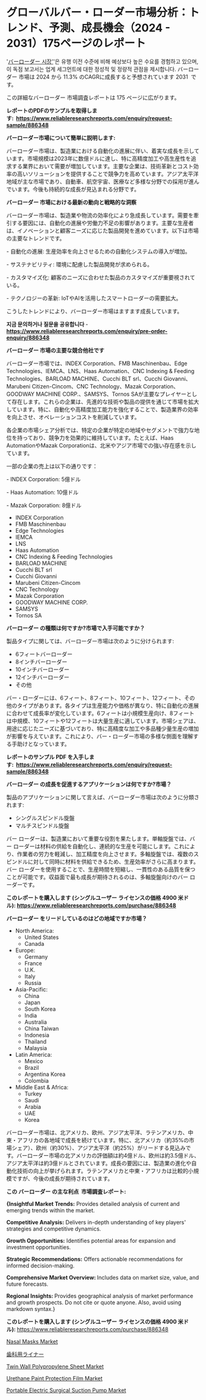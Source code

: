 <p><h1>グローバルバー・ローダー市場分析：トレンド、予測、成長機会（2024 - 2031）175ページのレポート</h1></p><p>'<a href="https://www.reliableresearchreports.com/bar-loaders-r886348?utm_campaign=107&utm_medium=36&utm_source=Github&utm_content=ia&utm_term=11112024&utm_id=bar-loaders">バーローダー 시장'</a>'은 유행 이전 수준에 비해 예상보다 높은 수요를 경험하고 있으며, 이 독점 보고서는 업계 세그먼트에 대한 정성적 및 정량적 관점을 제시합니다. バーローダー 市場は 2024 から 11.3% のCAGRに成長すると予想されています 2031&nbsp; です。</p>
<p>この詳細なバーローダー 市場調査レポートは 175 ページに広がります。</p>
<p><strong>レポートのPDFのサンプルを取得します</strong><strong>:&nbsp;&nbsp;<a href="https://www.reliableresearchreports.com/enquiry/request-sample/886348?utm_campaign=107&utm_medium=36&utm_source=Github&utm_content=ia&utm_term=11112024&utm_id=bar-loaders">https://www.reliableresearchreports.com/enquiry/request-sample/886348</a></strong></p>
<p><strong>バーローダー市場について簡単に説明します:</strong></p>
<p><p>バーローダー市場は、製造業における自動化の進展に伴い、着実な成長を示しています。市場規模は2023年に数億ドルに達し、特に高精度加工や高生産性を追求する業界において需要が増加しています。主要な企業は、技術革新とコスト効率の高いソリューションを提供することで競争力を高めています。アジア太平洋地域が主な市場であり、自動車、航空宇宙、医療など多様な分野での採用が進んでいます。今後も持続的な成長が見込まれる分野です。</p></p>
<p><strong>バーローダー 市場における最新の動向と戦略的な洞察</strong></p>
<p><p>バーローダー市場は、製造業や物流の効率化により急成長しています。需要を牽引する要因には、自動化の進展や労働力不足の影響があります。主要な生産者は、イノベーションと顧客ニーズに応じた製品開発を進めています。以下は市場の主要なトレンドです。</p><p>- 自動化の進展: 生産効率を向上させるための自動化システムの導入が増加。</p><p>- サステナビリティ: 環境に配慮した製品開発が求められる。</p><p>- カスタマイズ化: 顧客のニーズに合わせた製品のカスタマイズが重要視されている。</p><p>- テクノロジーの革新: IoTやAIを活用したスマートローダーの需要拡大。 </p><p>こうしたトレンドにより、バーローダー市場はますます成長しています。</p></p>
<p><strong>지금 문의하거나 질문을 공유합니다</strong><strong>&nbsp;</strong>-<strong><a href="https://www.reliableresearchreports.com/enquiry/pre-order-enquiry/886348?utm_campaign=107&utm_medium=36&utm_source=Github&utm_content=ia&utm_term=11112024&utm_id=bar-loaders">https://www.reliableresearchreports.com/enquiry/pre-order-enquiry/886348</a></strong></p>
<p><strong>バーローダー 市場の主要な競合他社です</strong></p>
<p><p>バーローダー市場では、INDEX Corporation、FMB Maschinenbau、Edge Technologies、IEMCA、LNS、Haas Automation、CNC Indexing & Feeding Technologies、BARLOAD MACHINE、Cucchi BLT srl、Cucchi Giovanni、Marubeni Citizen-Cincom、CNC Technology、Mazak Corporation、GOODWAY MACHINE CORP.、SAMSYS、Tornos SAが主要なプレイヤーとして存在します。これらの企業は、先進的な技術や製品の提供を通じて市場を拡大しています。特に、自動化や高精度加工能力を強化することで、製造業界の効率を向上させ、オペレーションコストを削減しています。</p><p>各企業の市場シェア分析では、特定の企業が特定の地域やセグメントで強力な地位を持っており、競争力を効果的に維持しています。たとえば、Haas AutomationやMazak Corporationは、北米やアジア市場での強い存在感を示しています。</p><p>一部の企業の売上は以下の通りです：</p><p>- INDEX Corporation: 5億ドル</p><p>- Haas Automation: 10億ドル</p><p>- Mazak Corporation: 8億ドル</p></p>
<p><ul><li>INDEX Corporation</li><li>FMB Maschinenbau</li><li>Edge Technologies</li><li>IEMCA</li><li>LNS</li><li>Haas Automation</li><li>CNC Indexing & Feeding Technologies</li><li>BARLOAD MACHINE</li><li>Cucchi BLT srl</li><li>Cucchi Giovanni</li><li>Marubeni Citizen-Cincom</li><li>CNC Technology</li><li>Mazak Corporation</li><li>GOODWAY MACHINE CORP.</li><li>SAMSYS</li><li>Tornos SA</li></ul></p>
<p><strong>バーローダー の種類は何ですか?市場で入手可能ですか？</strong></p>
<p>製品タイプに関しては、バーローダー市場は次のように分けられます:</p>
<p><ul><li>6フィートバーローダー</li><li>8インチバーローダー</li><li>10インチバーローダー</li><li>12インチバーローダー</li><li>その他</li></ul></p>
<p><p>バー・ローダーには、6フィート、8フィート、10フィート、12フィート、その他のタイプがあります。各タイプは生産能力や価格が異なり、特に自動化の進展に合わせて成長率が変化しています。6フィートは小規模生産向け、8フィートは中規模、10フィートや12フィートは大量生産に適しています。市場シェアは、用途に応じたニーズに基づいており、特に高精度な加工や多品種少量生産の増加が影響を与えています。これにより、バー・ローダー市場の多様な側面を理解する手助けとなっています。</p></p>
<p><strong>レポートのサンプル PDF を入手します:&nbsp;</strong><strong>&nbsp;<a href="https://www.reliableresearchreports.com/enquiry/request-sample/886348?utm_campaign=107&utm_medium=36&utm_source=Github&utm_content=ia&utm_term=11112024&utm_id=bar-loaders">https://www.reliableresearchreports.com/enquiry/request-sample/886348</a></strong></p>
<p><strong>バーローダー の成長を促進するアプリケーションは何ですか?市場？</strong></p>
<p>製品のアプリケーションに関して言えば、バーローダー市場は次のように分類されます:</p>
<p><ul><li>シングルスピンドル旋盤</li><li>マルチスピンドル旋盤</li></ul></p>
<p><p>バー ローダーは、製造業において重要な役割を果たします。単軸旋盤では、バー ローダーは材料の供給を自動化し、連続的な生産を可能にします。これにより、作業者の労力を軽減し、加工精度を向上させます。多軸旋盤では、複数のスピンドルに対して同時に材料を供給できるため、生産効率がさらに高まります。バー ローダーを使用することで、生産時間を短縮し、一貫性のある品質を保つことが可能です。収益面で最も成長が期待されるのは、多軸旋盤向けのバー ローダーです。</p></p>
<p><strong>このレポートを購入します (シングルユーザー ライセンスの価格 4900 米ドル):</strong><strong>&nbsp;<a href="https://www.reliableresearchreports.com/purchase/886348?utm_campaign=107&utm_medium=36&utm_source=Github&utm_content=ia&utm_term=11112024&utm_id=bar-loaders">https://www.reliableresearchreports.com/purchase/886348</a></strong></p>
<p><strong>バーローダー をリードしているのはどの地域ですか市場？</strong></p>
<p><ul>
    <li>
        North America:
        <ul>
            <li>United States</li>
            <li>Canada</li>
        </ul>
    </li>
    <li>
        Europe:
        <ul>
            <li>Germany</li>
            <li>France</li>
            <li>U.K.</li>
            <li>Italy</li>
            <li>Russia</li>
        </ul>
    </li>
    <li>
        Asia-Pacific:
        <ul>
            <li>China</li>
            <li>Japan</li>
            <li>South Korea</li>
            <li>India</li>
            <li>Australia</li>
            <li>China Taiwan</li>
            <li>Indonesia</li>
            <li>Thailand</li>
            <li>Malaysia</li>
        </ul>
    </li>
    <li>
        Latin America:
        <ul>
            <li>Mexico</li>
            <li>Brazil</li>
            <li>Argentina Korea</li>
            <li>Colombia</li>
        </ul>
    </li>
    <li>
        Middle East & Africa:
        <ul>
            <li>Turkey</li>
            <li>Saudi</li>
            <li>Arabia</li>
            <li>UAE</li>
            <li>Korea</li>
        </ul>
    </li>
    </ul></p>
<p><p>バーローダー市場は、北アメリカ、欧州、アジア太平洋、ラテンアメリカ、中東・アフリカの各地域で成長を続けています。特に、北アメリカ（約35%の市場シェア）、欧州（約30%）、アジア太平洋（約25%）がリードする見込みです。バーローダー市場の北アメリカの評価額は約4億ドル、欧州は約3.5億ドル、アジア太平洋は約3億ドルとされています。成長の要因には、製造業の進化や自動化技術の向上が挙げられます。ラテンアメリカと中東・アフリカは比較的小規模ですが、今後の成長が期待されています。</p></p>
<p><strong>この バーローダー の主な利点&nbsp; 市場調査レポート:</strong></p>
<p><strong>{Insightful Market Trends:</strong> Provides detailed analysis of current and emerging trends within the market.</p>
<p><strong>Competitive Analysis:</strong> Delivers in-depth understanding of key players' strategies and competitive dynamics.</p>
<p><strong>Growth Opportunities:</strong> Identifies potential areas for expansion and investment opportunities.</p>
<p><strong>Strategic Recommendations:</strong> Offers actionable recommendations for informed decision-making.</p>
<p><strong>Comprehensive Market Overview: </strong>Includes data on market size, value, and future forecasts.</p>
<p><strong>Regional Insights: </strong>Provides geographical analysis of market performance and growth prospects. Do not cite or quote anyone. Also, avoid using markdown syntax.}</p>
<p><strong>このレポートを購入します (シングルユーザー ライセンスの価格 4900 米ドル):&nbsp;</strong><a href="https://www.reliableresearchreports.com/purchase/886348?utm_campaign=107&utm_medium=36&utm_source=Github&utm_content=ia&utm_term=11112024&utm_id=bar-loaders">https://www.reliableresearchreports.com/purchase/886348</a></p>
<p><p><a href="https://issuu.com/reportprime-2/docs/nasal-masks-market-size-2030.pptx_a25480b980b7f4?utm_campaign=107&utm_medium=36&utm_source=Github&utm_content=ia&utm_term=11112024&utm_id=bar-loaders">Nasal Masks Market</a></p><p><a href="https://github.com/mohamedbakry57/Market-Research-Report-List-6/blob/main/235381422941.md?utm_campaign=107&utm_medium=36&utm_source=Github&utm_content=ia&utm_term=11112024&utm_id=bar-loaders">歯科用ライナー</a></p><p><a href="https://github.com/JamesCox407/Market-Research-Report-List-1/blob/main/twin-wall-polypropylene-sheet-market.md?utm_campaign=107&utm_medium=36&utm_source=Github&utm_content=ia&utm_term=11112024&utm_id=bar-loaders">Twin Wall Polypropylene Sheet Market</a></p><p><a href="https://github.com/tacitam515l/Market-Research-Report-List-1/blob/main/urethane-paint-protection-film-market.md?utm_campaign=107&utm_medium=36&utm_source=Github&utm_content=ia&utm_term=11112024&utm_id=bar-loaders">Urethane Paint Protection Film Market</a></p><p><a href="https://issuu.com/reportprime-2/docs/portable-electric-surgical-suction-_779d709c579b96?utm_campaign=107&utm_medium=36&utm_source=Github&utm_content=ia&utm_term=11112024&utm_id=bar-loaders">Portable Electric Surgical Suction Pump Market</a></p></p>
<p>&nbsp;</p>